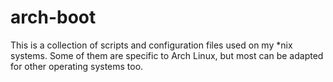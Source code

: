 arch-boot
=========

This is a collection of scripts and configuration files used on my *nix systems.  Some of them are specific to Arch Linux, but most can be adapted for other operating systems too.
